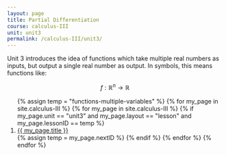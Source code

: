 ```yaml
---
layout: page
title: Partial Differentiation 
course: calculus-III
unit: unit3
permalink: /calculus-III/unit3/
---
```


Unit 3 introduces the idea of functions which take multiple real numbers as inputs, but output a single real number as output. In symbols, this means functions like:

$$ f : \mathbb{R}^n \to \mathbb{R}$$


<ol>
{% assign temp = "functions-multiple-variables" %}
{% for my_page in site.calculus-III %}
{% for my_page in site.calculus-III %}
{% if my_page.unit == "unit3" and my_page.layout == "lesson" and my_page.lessonID == temp %}
<li> <a class="page-link" href="{{ my_page.url | prepend: site.baseurl }}">{{ my_page.title }}</a> </li>
{% assign temp = my_page.nextID %}
{% endif %}
{% endfor %}
{% endfor %}
</ol>
